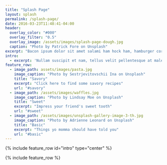 ```yaml
---
title: "Splash Page"
layout: splash
permalink: /splash-page/
date: 2016-03-23T11:48:41-04:00
header:
  overlay_color: "#000"
  overlay_filter: "0.5"
  overlay_image: /assets/images/splash-page-dough.jpg
  caption: "Photo by Patrick Fore on Unsplash"
excerpt: "Bacon ipsum dolor sit amet salami ham hock ham, hamburger corned beef short ribs kielbasa biltong t-bone drumstick tri-tip tail sirloin pork chop."
intro: 
  - excerpt: 'Nullam suscipit et nam, tellus velit pellentesque at malesuada, enim eaque. Quis nulla, netus tempor in diam gravida tincidunt, *proin faucibus* voluptate felis id sollicitudin. Centered with `type="center"`'
feature_row:
  - image_path: assets/images/pasta.jpg
    image_caption: "Photo by Sestrjevitovschii Ina on Unsplash"
    title: "Savory"
    excerpt: "Click here to find some savory recipes"
    url: "#savory"
  - image_path: /assets/images/waffles.jpg
    image_caption: "Photo by Lindsay Moe on Unsplash"
    title: "Sweet"
    excerpt: "Impress your friend's sweet tooth"
    url: "#sweet"
  - image_path: /assets/images/unsplash-gallery-image-3-th.jpg
    image_caption: "Photo by Adrienne Leonard on Unsplash"
    title: "Basic"
    excerpt: "Things yo momma should have told you"
    url: "#basic"
---
```


{% include feature_row id="intro" type="center" %}

{% include feature_row %}
